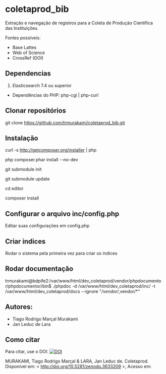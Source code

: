# coletaprod_bib
Extração e navegação de registros para a Coleta de Produção Científica das Instituições. 

Fontes possíveis: 

+ Base Lattes
+ Web of Science
+ CrossRef (DOI)

## Dependencias

1. Elasticsearch 7.4 ou superior
* Dependências do PHP: php-cgi | php-curl

## Clonar repositórios

git clone https://github.com/trmurakami/coletaprod_bib.git

## Instalação

curl -s http://getcomposer.org/installer | php

php composer.phar install --no-dev

git submodule init

git submodule update

cd editor

composer install

## Configurar o arquivo inc/config.php

Editar suas configurações em config.php

## Criar indices

Rodar o sistema pela primeira vez para criar os indices

## Rodar documentação

trmurakami@bdpife2:/var/www/html/dev_coletaprod/vendor/phpdocumentor/phpdocumentor/bin$ ./phpdoc -d /var/www/html/dev_coletaprod/inc/ -t /var/www/html/dev_coletaprod/docs --ignore "*/vendor/*,vendor/*"

## Autores:

+ Tiago Rodrigo Marçal Murakami
+ Jan Leduc de Lara


## Como citar

Para citar, use o DOI: 
<a href="https://zenodo.org/badge/latestdoi/3633209"><img src="https://zenodo.org/badge/3633209.svg" alt="DOI"></a>

MURAKAMI, Tiago Rodrigo Marçal & LARA, Jan Leduc de. Coletaprod. Disponível em: < http://doi.org/10.5281/zenodo.3633209 >, Acesso em: 